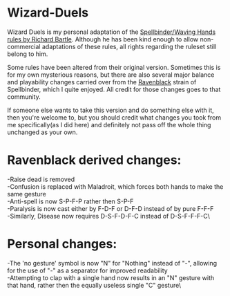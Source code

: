 # Wizard-Duels

Wizard Duels is my personal adaptation of the [Spellbinder/Waving Hands rules by Richard Bartle](https://mud.co.uk/richard/spellbnd.html).
Although he has been kind enough to allow non-commercial adaptations of these rules, all rights regarding the ruleset still belong to him.

Some rules have been altered from their original version. Sometimes this is for my own mysterious reasons, but there are also several major balance and playability changes carried over from the [Ravenblack](https://games.ravenblack.net/rules/1/intro.html) strain of Spellbinder, which I quite enjoyed. All credit for those changes goes to that community.

If someone else wants to take this version and do something else with it, then you're welcome to, but you should credit what changes you took from me specifically(as I did here) and definitely not pass off the whole thing unchanged as your own.

# Ravenblack derived changes:

-Raise dead is removed\
-Confusion is replaced with Maladroit, which forces both hands to make the same gesture\
-Anti-spell is now S-P-F-P rather then S-P-F\
-Paralysis is now cast either by F-D-F or D-F-D instead of by pure F-F-F\
-Similarly, Disease now requires D-S-F-D-F-C instead of D-S-F-F-F-C\

# Personal changes:

-The 'no gesture' symbol is now "N" for "Nothing" instead of "-", allowing for the use of "-" as a separator for improved readability\
-Attempting to clap with a single hand now results in an "N" gesture with that hand, rather then the equally useless single "C" gesture\
